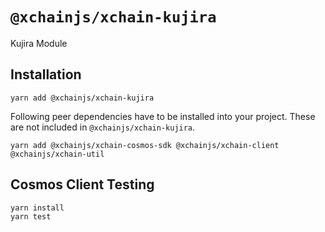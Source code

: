 # `@xchainjs/xchain-kujira`

Kujira Module

## Installation

```
yarn add @xchainjs/xchain-kujira
```

Following peer dependencies have to be installed into your project. These are not included in `@xchainjs/xchain-kujira`.

```
yarn add @xchainjs/xchain-cosmos-sdk @xchainjs/xchain-client @xchainjs/xchain-util
```

## Cosmos Client Testing

```
yarn install
yarn test
```
